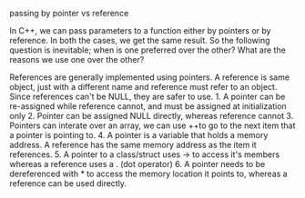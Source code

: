 passing by pointer vs reference

In C++, we can pass parameters to a function either by pointers or by reference. In both the cases, we get the same result.
So the following question is inevitable; when is one preferred over the other? What are the reasons we use one over the other?


References are generally implemented using pointers. A reference is same object, just with a different name and reference must refer to an object. Since references can't be NULL, they are safer to use.
    1. A pointer can be re-assigned while reference cannot, and must be assigned at initialization only
    2. Pointer can be assigned NULL directly, whereas reference cannot
    3. Pointers can interate over an array, we can use ++to go to the next item that a pointer is pointing to.
    4. A pointer is a variable that holds a memory address. A reference has the same memory address as the item it references.
    5. A pointer to a class/struct uses -> to access it's members whereas a reference uses a . (dot operator)
    6. A pointer needs to be dereferenced with * to access the memory location it points to, whereas a reference can be used directly.

